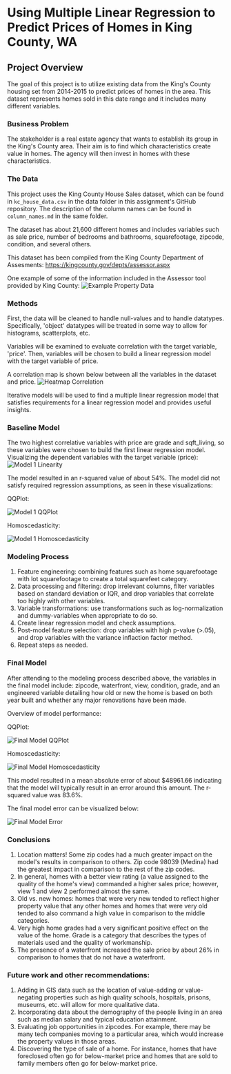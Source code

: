 # Using Multiple Linear Regression to Predict Prices of Homes in King County, WA

## Project Overview

The goal of this project is to utilize existing data from the King's County housing set from 2014-2015 to predict prices of homes in the area. This dataset represents homes sold in this date range and it includes many different variables.

### Business Problem

The stakeholder is a real estate agency that wants to establish its group in the King's County area. Their aim is to find which characteristics create value in homes. The agency will then invest in homes with these characteristics.

### The Data

This project uses the King County House Sales dataset, which can be found in  `kc_house_data.csv` in the data folder in this assignment's GitHub repository. The description of the column names can be found in `column_names.md` in the same folder. 

The dataset has about 21,600 different homes and includes variables such as sale price, number of bedrooms and bathrooms, squarefootage, zipcode, condition, and several others.

This dataset has been compiled from the King County Department of Assesments: https://kingcounty.gov/depts/assessor.aspx

One example of some of the information included in the Assessor tool provided by King County:
![Example Property Data](./images/exampleProperty.png)

### Methods

First, the data will be cleaned to handle null-values and to handle datatypes. Specifically, 'object' datatypes will be treated in some way to allow for histograms, scatterplots, etc. 

Variables will be examined to evaluate correlation with the target variable, 'price'. Then, variables will be chosen to build a linear regression model with the target variable of price. 

A correlation map is shown below between all the variables in the dataset and price.
![Heatmap Correlation](./images/heatmapProject2.png)

Iterative models will be used to find a multiple linear regression model that satisfies requirements for a linear regression model and provides useful insights.

### Baseline Model

The two highest correlative variables with price are grade and sqft_living, so these variables were chosen to build the first linear regression model. Visualizing the dependent variables with the target variable (price):
![Model 1 Linearity](./images/model1Linearity.png)

The model resulted in an r-squared value of about 54%. The model did not satisfy required regression assumptions, as seen in these visualizations:

QQPlot:

![Model 1 QQPlot](./images/qqplotMod1.png)

Homoscedasticity:

![Model 1 Homoscedasticity](./images/mod1Homoscedas.png)


### Modeling Process

1. Feature engineering: combining features such as home squarefootage with lot squarefootage to create a total squarefeet category. 
2. Data processing and filtering: drop irrelevant columns, filter variables based on standard deviation or IQR, and drop variables that correlate too highly with other variables.
3. Variable transformations: use transformations such as log-normalization and dummy-variables when appropriate to do so.
4. Create linear regression model and check assumptions.
5. Post-model feature selection: drop variables with high p-value (>.05), and drop variables with the variance inflaction factor method.
6. Repeat steps as needed.


### Final Model

After attending to the modeling process described above, the variables in the final model include: zipcode, waterfront, view, condition, grade, and an engineered variable detailing how old or new the home is based on both year built and whether any major renovations have been made.

Overview of model performance:

QQPlot:

![Final Model QQPlot](./images/finalQQ.png)

Homoscedasticity:

![Final Model Homoscedasticity](./images/finalHomoscedas.png)

This model resulted in a mean absolute error of about $48961.66 indicating that the model will typically result in an error around this amount. The r-squared value was 83.6%.

The final model error can be visualized below:

![Final Model Error](./images/finalModError.png)

### Conclusions

1. Location matters! Some zip codes had a much greater impact on the model's results in comparison to others. Zip code 98039 (Medina) had the greatest impact in comparison to the rest of the zip codes.
2. In general, homes with a better view rating (a value assigned to the quality of the home's view) commanded a higher sales price; however, view 1 and view 2 performed almost the same.
3. Old vs. new homes: homes that were very new tended to reflect higher property value that any other homes and homes that were very old tended to also command a high value in comparison to the middle categories. 
4. Very high home grades had a very significant positive effect on the value of the home. Grade is a category that describes the types of materials used and the quality of workmanship.
5. The presence of a waterfront increased the sale price by about 26% in comparison to homes that do not have a waterfront.

### Future work and other recommendations:
1. Adding in GIS data such as the location of value-adding or value-negating properties such as high quality schools, hospitals, prisons, museums, etc. will allow for more qualitative data.
2. Incorporating data about the demography of the people living in an area such as median salary and typical education attainment.
3. Evaluating job opportunities in zipcodes. For example, there may be many tech companies moving to a particular area, which would increase the property values in those areas.
4. Discovering the type of sale of a home. For instance, homes that have foreclosed often go for below-market price and homes that are sold to family members often go for below-market price.